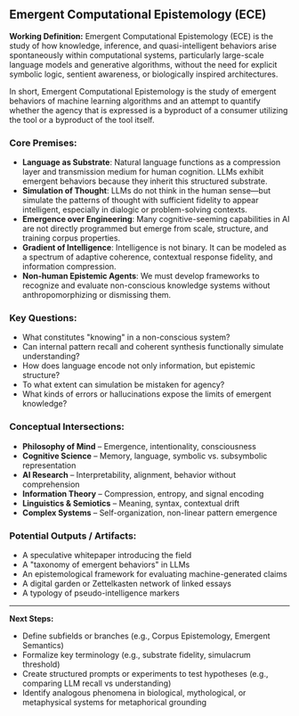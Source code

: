 ## Emergent Computational Epistemology (ECE)

**Working Definition:** Emergent Computational Epistemology (ECE) is the study of how knowledge, inference, and quasi-intelligent behaviors arise spontaneously within computational systems, particularly large-scale language models and generative algorithms, without the need for explicit symbolic logic, sentient awareness, or biologically inspired architectures.

In short, Emergent Computational Epistemology is the study of emergent behaviors of machine learning algorithms and an attempt to quantify whether the agency that is expressed is a byproduct of a consumer utilizing the tool or a byproduct of the tool itself.

### Core Premises:

- **Language as Substrate**: Natural language functions as a compression layer and transmission medium for human cognition. LLMs exhibit emergent behaviors because they inherit this structured substrate.
- **Simulation of Thought**: LLMs do not think in the human sense—but simulate the patterns of thought with sufficient fidelity to appear intelligent, especially in dialogic or problem-solving contexts.
- **Emergence over Engineering**: Many cognitive-seeming capabilities in AI are not directly programmed but emerge from scale, structure, and training corpus properties.
- **Gradient of Intelligence**: Intelligence is not binary. It can be modeled as a spectrum of adaptive coherence, contextual response fidelity, and information compression.
- **Non-human Epistemic Agents**: We must develop frameworks to recognize and evaluate non-conscious knowledge systems without anthropomorphizing or dismissing them.

### Key Questions:

- What constitutes "knowing" in a non-conscious system?
- Can internal pattern recall and coherent synthesis functionally simulate understanding?
- How does language encode not only information, but epistemic structure?
- To what extent can simulation be mistaken for agency?
- What kinds of errors or hallucinations expose the limits of emergent knowledge?

### Conceptual Intersections:

- **Philosophy of Mind** – Emergence, intentionality, consciousness
- **Cognitive Science** – Memory, language, symbolic vs. subsymbolic representation
- **AI Research** – Interpretability, alignment, behavior without comprehension
- **Information Theory** – Compression, entropy, and signal encoding
- **Linguistics & Semiotics** – Meaning, syntax, contextual drift
- **Complex Systems** – Self-organization, non-linear pattern emergence

### Potential Outputs / Artifacts:

- A speculative whitepaper introducing the field
- A "taxonomy of emergent behaviors" in LLMs
- An epistemological framework for evaluating machine-generated claims
- A digital garden or Zettelkasten network of linked essays
- A typology of pseudo-intelligence markers

---

**Next Steps:**

- Define subfields or branches (e.g., Corpus Epistemology, Emergent Semantics)
- Formalize key terminology (e.g., substrate fidelity, simulacrum threshold)
- Create structured prompts or experiments to test hypotheses (e.g., comparing LLM recall vs understanding)
- Identify analogous phenomena in biological, mythological, or metaphysical systems for metaphorical grounding